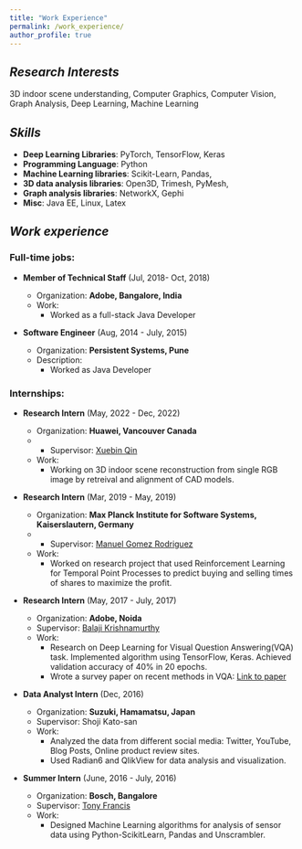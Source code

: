 ```yaml
---
title: "Work Experience"
permalink: /work_experience/
author_profile: true
---
```


## *Research Interests*
3D indoor scene understanding, Computer Graphics, Computer Vision, Graph Analysis, Deep Learning, Machine Learning

##  *Skills*

* **Deep Learning Libraries**: PyTorch, TensorFlow, Keras
* **Programming Language**: Python 
* **Machine Learning libraries**: Scikit-Learn, Pandas,
* **3D data analysis libraries**: Open3D, Trimesh, PyMesh, 
* **Graph analysis libraries**: NetworkX, Gephi
* **Misc**: Java EE, Linux, Latex

##  *Work experience*
### Full-time jobs:
      
* **Member of Technical Staff** (Jul, 2018- Oct, 2018)
   * Organization: **Adobe, Bangalore, India**
   * Work: 
       * Worked as a full-stack Java Developer


* **Software Engineer** (Aug, 2014 - July, 2015)
  * Organization: **Persistent Systems, Pune**
  * Description: 
    * Worked as Java Developer


### Internships:

* **Research Intern** (May, 2022 - Dec, 2022)
  * Organization: **Huawei, Vancouver Canada**
  * * Supervisor: [Xuebin Qin](https://xuebinqin.github.io/)
  * Work: 
    * Working on 3D indoor scene reconstruction from single RGB image by retreival and alignment of CAD models.


* **Research Intern** (Mar, 2019 - May, 2019)
  * Organization: **Max Planck Institute for Software Systems, Kaiserslautern, Germany**
  * * Supervisor: [Manuel Gomez Rodriguez](https://people.mpi-sws.org/~manuelgr/)
  * Work: 
    * Worked on research project that used Reinforcement Learning for Temporal Point Processes to predict buying and selling times of shares to maximize the profit.

* **Research Intern** (May, 2017 - July, 2017)
  * Organization: **Adobe, Noida**
  * Supervisor: [Balaji Krishnamurthy](https://in.linkedin.com/in/balaji-krishnamurthy-4241695)
  * Work: 
    * Research on Deep Learning for Visual Question Answering(VQA) task. Implemented algorithm using TensorFlow, Keras. Achieved validation accuracy of 40% in 20 epochs.
    * Wrote a survey paper on recent methods in VQA: [Link to paper](https://arxiv.org/pdf/1709.08203.pdf)

* **Data Analyst Intern** (Dec, 2016)
  * Organization: **Suzuki, Hamamatsu, Japan**
  * Supervisor: Shoji Kato-san
  * Work:
    * Analyzed the data from different social media: Twitter, YouTube, Blog Posts, Online product review sites.
    * Used Radian6 and QlikView for data analysis and visualization.
  

* **Summer Intern** (June, 2016 - July, 2016)
  * Organization: **Bosch, Bangalore**
  * Supervisor: [Tony Francis](https://www.linkedin.com/in/tonyfrancis/)
  * Work: 
    * Designed Machine Learning algorithms for analysis of sensor data using Python-ScikitLearn, Pandas and Unscrambler.
  



